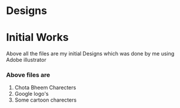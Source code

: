 # Designs
<h1>Initial Works</h1>
<p>Above all the files are my initial Designs which was done by me using Adobe illustrator</p>
<h3>Above files are</h3>
<ol>
  <li>Chota Bheem Charecters</li>
  <li>Google logo's</li>
  <li>Some cartoon charecters</li>
 </ol>
